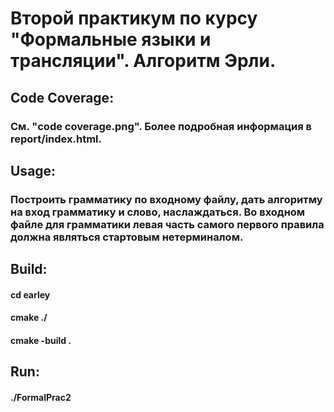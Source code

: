 # Второй практикум по курсу "Формальные языки и трансляции". Алгоритм Эрли.
## Code Coverage:
### См. "code coverage.png". Более подробная информация в report/index.html.
## Usage:
### Построить грамматику по входному файлу, дать алгоритму на вход грамматику и слово, наслаждаться. Во входном файле для грамматики левая часть самого первого правила должна являться стартовым нетерминалом.
## Build:
#### cd earley
#### cmake ./
#### cmake -build .
## Run:
#### ./FormalPrac2
